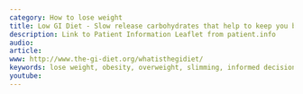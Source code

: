 ```yaml
---
category: How to lose weight
title: Low GI Diet - Slow release carbohydrates that help to keep you blood sugars down and prevent type 2 diabetes
description: Link to Patient Information Leaflet from patient.info
audio: 
article: 
www: http://www.the-gi-diet.org/whatisthegidiet/
keywords: lose weight, obesity, overweight, slimming, informed decision, low GI index, low GI diet, fast diet, five and two diet, 5 and 2 diet, Mediterranean diet, activity, activity monitor, pedometer, Health app
youtube:
--- 
```

